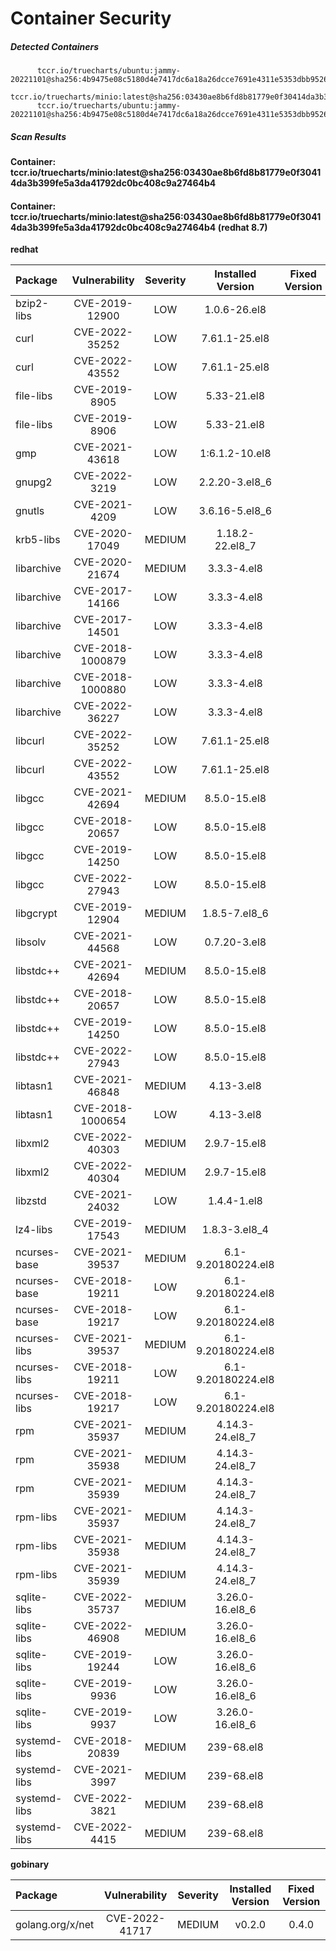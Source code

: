 # Container Security

##### Detected Containers

          tccr.io/truecharts/ubuntu:jammy-20221101@sha256:4b9475e08c5180d4e7417dc6a18a26dcce7691e4311e5353dbb952645c5ff43f
          tccr.io/truecharts/minio:latest@sha256:03430ae8b6fd8b81779e0f30414da3b399fe5a3da41792dc0bc408c9a27464b4
          tccr.io/truecharts/ubuntu:jammy-20221101@sha256:4b9475e08c5180d4e7417dc6a18a26dcce7691e4311e5353dbb952645c5ff43f

##### Scan Results

**Container: tccr.io/truecharts/minio:latest@sha256:03430ae8b6fd8b81779e0f30414da3b399fe5a3da41792dc0bc408c9a27464b4**

#### Container: tccr.io/truecharts/minio:latest@sha256:03430ae8b6fd8b81779e0f30414da3b399fe5a3da41792dc0bc408c9a27464b4 (redhat 8.7)
    

**redhat**

      
| Package         |    Vulnerability   |   Severity  |  Installed Version | Fixed Version |
|:----------------|:------------------:|:-----------:|:------------------:|:-------------:|
| bzip2-libs         |    CVE-2019-12900   |   LOW  |  1.0.6-26.el8 |  |
| curl         |    CVE-2022-35252   |   LOW  |  7.61.1-25.el8 |  |
| curl         |    CVE-2022-43552   |   LOW  |  7.61.1-25.el8 |  |
| file-libs         |    CVE-2019-8905   |   LOW  |  5.33-21.el8 |  |
| file-libs         |    CVE-2019-8906   |   LOW  |  5.33-21.el8 |  |
| gmp         |    CVE-2021-43618   |   LOW  |  1:6.1.2-10.el8 |  |
| gnupg2         |    CVE-2022-3219   |   LOW  |  2.2.20-3.el8_6 |  |
| gnutls         |    CVE-2021-4209   |   LOW  |  3.6.16-5.el8_6 |  |
| krb5-libs         |    CVE-2020-17049   |   MEDIUM  |  1.18.2-22.el8_7 |  |
| libarchive         |    CVE-2020-21674   |   MEDIUM  |  3.3.3-4.el8 |  |
| libarchive         |    CVE-2017-14166   |   LOW  |  3.3.3-4.el8 |  |
| libarchive         |    CVE-2017-14501   |   LOW  |  3.3.3-4.el8 |  |
| libarchive         |    CVE-2018-1000879   |   LOW  |  3.3.3-4.el8 |  |
| libarchive         |    CVE-2018-1000880   |   LOW  |  3.3.3-4.el8 |  |
| libarchive         |    CVE-2022-36227   |   LOW  |  3.3.3-4.el8 |  |
| libcurl         |    CVE-2022-35252   |   LOW  |  7.61.1-25.el8 |  |
| libcurl         |    CVE-2022-43552   |   LOW  |  7.61.1-25.el8 |  |
| libgcc         |    CVE-2021-42694   |   MEDIUM  |  8.5.0-15.el8 |  |
| libgcc         |    CVE-2018-20657   |   LOW  |  8.5.0-15.el8 |  |
| libgcc         |    CVE-2019-14250   |   LOW  |  8.5.0-15.el8 |  |
| libgcc         |    CVE-2022-27943   |   LOW  |  8.5.0-15.el8 |  |
| libgcrypt         |    CVE-2019-12904   |   MEDIUM  |  1.8.5-7.el8_6 |  |
| libsolv         |    CVE-2021-44568   |   LOW  |  0.7.20-3.el8 |  |
| libstdc++         |    CVE-2021-42694   |   MEDIUM  |  8.5.0-15.el8 |  |
| libstdc++         |    CVE-2018-20657   |   LOW  |  8.5.0-15.el8 |  |
| libstdc++         |    CVE-2019-14250   |   LOW  |  8.5.0-15.el8 |  |
| libstdc++         |    CVE-2022-27943   |   LOW  |  8.5.0-15.el8 |  |
| libtasn1         |    CVE-2021-46848   |   MEDIUM  |  4.13-3.el8 |  |
| libtasn1         |    CVE-2018-1000654   |   LOW  |  4.13-3.el8 |  |
| libxml2         |    CVE-2022-40303   |   MEDIUM  |  2.9.7-15.el8 |  |
| libxml2         |    CVE-2022-40304   |   MEDIUM  |  2.9.7-15.el8 |  |
| libzstd         |    CVE-2021-24032   |   LOW  |  1.4.4-1.el8 |  |
| lz4-libs         |    CVE-2019-17543   |   MEDIUM  |  1.8.3-3.el8_4 |  |
| ncurses-base         |    CVE-2021-39537   |   MEDIUM  |  6.1-9.20180224.el8 |  |
| ncurses-base         |    CVE-2018-19211   |   LOW  |  6.1-9.20180224.el8 |  |
| ncurses-base         |    CVE-2018-19217   |   LOW  |  6.1-9.20180224.el8 |  |
| ncurses-libs         |    CVE-2021-39537   |   MEDIUM  |  6.1-9.20180224.el8 |  |
| ncurses-libs         |    CVE-2018-19211   |   LOW  |  6.1-9.20180224.el8 |  |
| ncurses-libs         |    CVE-2018-19217   |   LOW  |  6.1-9.20180224.el8 |  |
| rpm         |    CVE-2021-35937   |   MEDIUM  |  4.14.3-24.el8_7 |  |
| rpm         |    CVE-2021-35938   |   MEDIUM  |  4.14.3-24.el8_7 |  |
| rpm         |    CVE-2021-35939   |   MEDIUM  |  4.14.3-24.el8_7 |  |
| rpm-libs         |    CVE-2021-35937   |   MEDIUM  |  4.14.3-24.el8_7 |  |
| rpm-libs         |    CVE-2021-35938   |   MEDIUM  |  4.14.3-24.el8_7 |  |
| rpm-libs         |    CVE-2021-35939   |   MEDIUM  |  4.14.3-24.el8_7 |  |
| sqlite-libs         |    CVE-2022-35737   |   MEDIUM  |  3.26.0-16.el8_6 |  |
| sqlite-libs         |    CVE-2022-46908   |   MEDIUM  |  3.26.0-16.el8_6 |  |
| sqlite-libs         |    CVE-2019-19244   |   LOW  |  3.26.0-16.el8_6 |  |
| sqlite-libs         |    CVE-2019-9936   |   LOW  |  3.26.0-16.el8_6 |  |
| sqlite-libs         |    CVE-2019-9937   |   LOW  |  3.26.0-16.el8_6 |  |
| systemd-libs         |    CVE-2018-20839   |   MEDIUM  |  239-68.el8 |  |
| systemd-libs         |    CVE-2021-3997   |   MEDIUM  |  239-68.el8 |  |
| systemd-libs         |    CVE-2022-3821   |   MEDIUM  |  239-68.el8 |  |
| systemd-libs         |    CVE-2022-4415   |   MEDIUM  |  239-68.el8 |  |

**gobinary**

      
| Package         |    Vulnerability   |   Severity  |  Installed Version | Fixed Version |
|:----------------|:------------------:|:-----------:|:------------------:|:-------------:|
| golang.org/x/net         |    CVE-2022-41717   |   MEDIUM  |  v0.2.0 | 0.4.0 |

